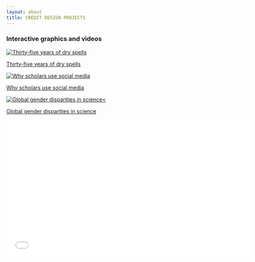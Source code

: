 ```yaml
---
layout: about
title: CREDIT DESIGN PROJECTS
---
```



### Interactive graphics and videos

<div class="parent">
  <div class="child">
    <a href="http://www.nature.com/nature/journal/v501/n7468_supp/interactive3/drought-map.html">
    	<img src="{{ site.baseurl }}images/projects/outlook-map.jpg" alt="Thirty-five years of dry spells" />
    	<p>Thirty-five years of dry spells</p>
    </a>
  </div>
  <div class="child">
    <a href="http://www.nature.com/news/online-collaboration-scientists-and-the-social-network-1.15711">
    	<img src="{{ site.baseurl }}images/projects/social-networks.png" alt="Why scholars use social media" />
    	<p>Why scholars use social media</p>
    </a>
  </div>
  <div class="child">
  	<a href="http://www.nature.com/news/bibliometrics-global-gender-disparities-in-science-1.14321#/gender">
    	<img src="{{ site.baseurl }}images/projects/gender-barchart.png" alt="Global gender disparities in science<" />
    	<p>Global gender disparities in science</p>
    </a>
  </div>
</div>

<div class="parent-video">
  <div class="child-video">
    <iframe width="640" height="360" src="//www.youtube.com/embed/6hBSUbiqsI0" frameborder="0" allowfullscreen></iframe>
  </div>
</div>